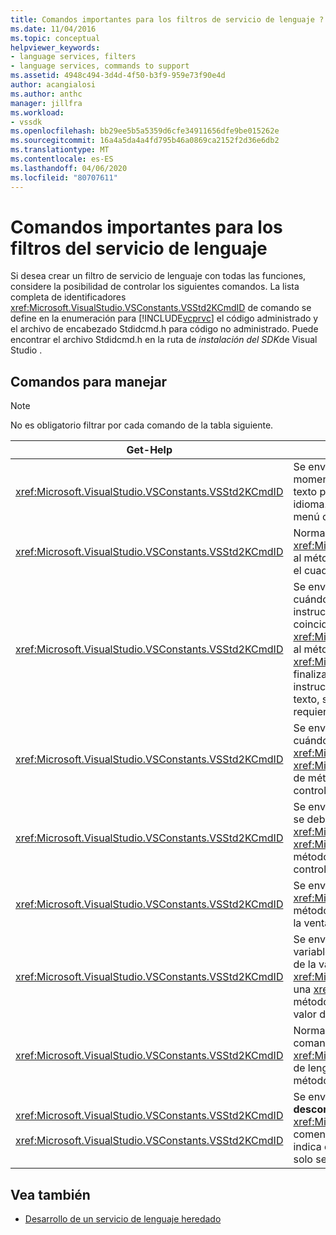 ```yaml
---
title: Comandos importantes para los filtros de servicio de lenguaje ? Microsoft Docs
ms.date: 11/04/2016
ms.topic: conceptual
helpviewer_keywords:
- language services, filters
- language services, commands to support
ms.assetid: 4948c494-3d4d-4f50-b3f9-959e73f90e4d
author: acangialosi
ms.author: anthc
manager: jillfra
ms.workload:
- vssdk
ms.openlocfilehash: bb29ee5b5a5359d6cfe34911656dfe9be015262e
ms.sourcegitcommit: 16a4a5da4a4fd795b46a0869ca2152f2d36e6db2
ms.translationtype: MT
ms.contentlocale: es-ES
ms.lasthandoff: 04/06/2020
ms.locfileid: "80707611"
---
```

# <a name="important-commands-for-language-service-filters"></a>Comandos importantes para los filtros del servicio de lenguaje
Si desea crear un filtro de servicio de lenguaje con todas las funciones, considere la posibilidad de controlar los siguientes comandos. La lista completa de identificadores <xref:Microsoft.VisualStudio.VSConstants.VSStd2KCmdID> de comando se define en la enumeración para [!INCLUDE[vcprvc](../../code-quality/includes/vcprvc_md.md)] el código administrado y el archivo de encabezado Stdidcmd.h para código no administrado. Puede encontrar el archivo Stdidcmd.h en la ruta de *instalación del SDK*de Visual Studio .

## <a name="commands-to-handle"></a>Comandos para manejar

> [!NOTE]
> No es obligatorio filtrar por cada comando de la tabla siguiente.

|Get-Help|Descripción|
|-------------|-----------------|
|<xref:Microsoft.VisualStudio.VSConstants.VSStd2KCmdID>|Se envía cuando el usuario hace clic con el botón derecho. Este comando indica que es el momento de proporcionar un menú contextual. Si no controla este comando, el editor de texto proporciona un menú contextual predeterminado sin ningún comando específico del idioma. Para incluir sus propios comandos en este menú, controle el comando y muestre un menú contextual usted mismo.|
|<xref:Microsoft.VisualStudio.VSConstants.VSStd2KCmdID>|Normalmente se envía cuando el usuario escribe CTRL+J. Llame <xref:Microsoft.VisualStudio.TextManager.Interop.IVsTextView.UpdateCompletionStatus%2A> al método <xref:Microsoft.VisualStudio.TextManager.Interop.IVsTextView> en el para mostrar el cuadro de finalización de la instrucción.|
|<xref:Microsoft.VisualStudio.VSConstants.VSStd2KCmdID>|Se envía cuando el usuario escribe un carácter. Supervise este comando para determinar cuándo se escribe un carácter de desencadenador y para proporcionar la finalización de instrucciones, sugerencias de método y marcadores de texto, como el color de sintaxis, la coincidencia de llaves y los marcadores de error. Llame <xref:Microsoft.VisualStudio.TextManager.Interop.IVsTextView.UpdateCompletionStatus%2A> al método <xref:Microsoft.VisualStudio.TextManager.Interop.IVsTextView> en la <xref:Microsoft.VisualStudio.TextManager.Interop.IVsMethodTipWindow.SetMethodData%2A> finalización <xref:Microsoft.VisualStudio.TextManager.Interop.IVsMethodTipWindow> de la instrucción for y el método en las sugerencias del método for. Para admitir marcadores de texto, supervise este comando para determinar si el carácter que se está escribiendo requiere que actualice los marcadores.|
|<xref:Microsoft.VisualStudio.VSConstants.VSStd2KCmdID>|Se envía cuando el usuario escribe la tecla Intro. Supervise este comando para determinar cuándo se debe <xref:Microsoft.VisualStudio.TextManager.Interop.IVsMethodData.OnDismiss%2A> descartar <xref:Microsoft.VisualStudio.TextManager.Interop.IVsMethodData>una ventana de sugerencia de método llamando al método en el archivo . De forma predeterminada, la vista de texto controla este comando.|
|<xref:Microsoft.VisualStudio.VSConstants.VSStd2KCmdID>|Se envía cuando el usuario escribe la tecla Retroceso. Supervisar para determinar cuándo se debe descartar <xref:Microsoft.VisualStudio.TextManager.Interop.IVsMethodData.OnDismiss%2A> una <xref:Microsoft.VisualStudio.TextManager.Interop.IVsMethodData>ventana de sugerencia de método llamando al método en el archivo . De forma predeterminada, la vista de texto controla este comando.|
|<xref:Microsoft.VisualStudio.VSConstants.VSStd2KCmdID>|Se envía desde un menú o una tecla de método abreviado. Llame <xref:Microsoft.VisualStudio.TextManager.Interop.IVsTextView.UpdateTipWindow%2A> al método <xref:Microsoft.VisualStudio.TextManager.Interop.IVsTextView> en el para actualizar la ventana de sugerencia con la información del parámetro.|
|<xref:Microsoft.VisualStudio.VSConstants.VSStd2KCmdID>|Se envía cuando el usuario pasa el cursor sobre una variable o coloca el cursor en una variable y selecciona **Información rápida** de **IntelliSense** en el menú **Editar.** Devolver el tipo de la variable <xref:Microsoft.VisualStudio.TextManager.Interop.IVsTextView.UpdateTipWindow%2A> en una <xref:Microsoft.VisualStudio.TextManager.Interop.IVsTextView>sugerencia llamando al método en el archivo . Si la depuración está activa, la sugerencia también debe mostrar el valor de la variable.|
|<xref:Microsoft.VisualStudio.VSConstants.VSStd2KCmdID>|Normalmente se envía cuando el usuario escribe CTRL+BARRA ESPACIADORA. Este comando indica al servicio <xref:Microsoft.VisualStudio.TextManager.Interop.IVsTextView.UpdateCompletionStatus%2A> de lenguaje <xref:Microsoft.VisualStudio.TextManager.Interop.IVsTextView>que llame al método en el archivo .|
|<xref:Microsoft.VisualStudio.VSConstants.VSStd2KCmdID><br /><br /> <xref:Microsoft.VisualStudio.VSConstants.VSStd2KCmdID>|Se envía desde un menú, normalmente Selección de **comentarios** o Selección de **descomisade** de **Avanzado** en el menú **Edición.** <xref:Microsoft.VisualStudio.VSConstants.VSStd2KCmdID>indica que el usuario desea comentar el texto seleccionado; <xref:Microsoft.VisualStudio.VSConstants.VSStd2KCmdID> indica que el usuario desea quitar el comentario del texto seleccionado. Estos comandos solo se pueden implementar mediante el servicio de lenguaje.|

## <a name="see-also"></a>Vea también
- [Desarrollo de un servicio de lenguaje heredado](../../extensibility/internals/developing-a-legacy-language-service.md)
